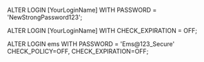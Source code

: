 ALTER LOGIN [YourLoginName] WITH PASSWORD = 'NewStrongPassword123';

ALTER LOGIN [YourLoginName] WITH CHECK_EXPIRATION = OFF;

ALTER LOGIN ems WITH PASSWORD = 'Ems@123_Secure' CHECK_POLICY=OFF, CHECK_EXPIRATION=OFF;
